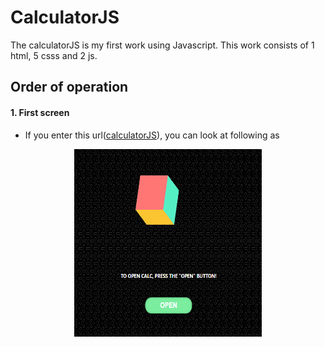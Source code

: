 # CalculatorJS
The calculatorJS is my first work using Javascript. This work consists of 1 html, 5 csss and 2 js.  
## Order of operation
#### 1. First screen  
  * If you enter this url([calculatorJS](https://taesung1993.github.io/calculatorJS/)), you can look at following as  
    
      
      
  <center><img src="https://github.com/taesung1993/calculatorJS/blob/master/images/markdown-firstscreen.png"/ width = "300" height = "300"></center>

